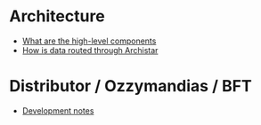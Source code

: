 # Architecture

* [What are the high-level components](architecture/components.md)
* [How is data routed through Archistar](architecture/control_flow.md)

# Distributor / Ozzymandias / BFT

* [Development notes](bft/overview.md)
